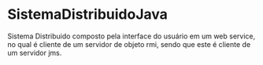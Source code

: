# SistemaDistribuidoJava
Sistema Distribuido composto pela interface do usuário em um web service, no qual é cliente de um servidor de objeto rmi, sendo que este é cliente de um servidor jms.
